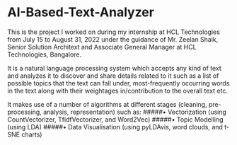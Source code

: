 # AI-Based-Text-Analyzer

This is the project I worked on during my internship at HCL Technologies from July 15 to August 31, 2022 under the guidance of Mr. Zeelan Shaik, Senior Solution Architext and Associate General Manager at HCL Technologies, Bangalore.

It is a natural language processing system which accepts any kind of text and analyzes it to discover and share details related to it such as a list of possible topics that the text can fall under, most-frequently occurring words in the text along with their weightages in/contribution to the overall text etc.

It makes use of a number of algorithms at different stages (cleaning, pre-processing, analysis, representation) such as:
#####• Vectorization (using CountVectorizer, TfidfVectorizer, and Word2Vec)
#####• Topic Modelling (using LDA)
#####• Data Visualisation (using pyLDAvis, word clouds, and t-SNE charts)
